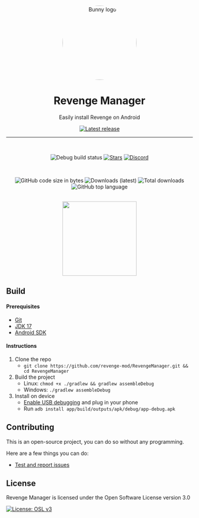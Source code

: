 <div align="center">

  <img src="images/bunny_logo.png" alt="Bunny logo" width="200px" style="border-radius: 50%" />
  
  # Revenge Manager

  Easily install Revenge on Android

  [![Latest release](https://img.shields.io/github/v/release/revenge-mod/RevengeManager?color=3AB8BA&display_name=release&label=Latest&style=for-the-badge)](https://github.com/revenge-mod/RevengeManager/releases/latest)
  
  ---

  <br>

  ![Debug build status](https://img.shields.io/github/actions/workflow/status/revenge-mod/RevengeManager/build-debug.yml?label=Debug%20Build&logo=github&style=for-the-badge&branch=main)
  [![Stars](https://img.shields.io/github/stars/revenge-mod/RevengeManager?logo=github&style=for-the-badge)](https://github.com/revenge-mod/RevengeManager/stargazers)
  [![Discord](https://img.shields.io/discord/1205207689832038522?logo=discord&logoColor=white&style=for-the-badge)](https://discord.gg/ddcQf3s2Uq)
  
  <br>
  
  ![GitHub code size in bytes](https://img.shields.io/github/languages/code-size/revenge-mod/RevengeManager?logo=github&logoColor=%23fff&style=for-the-badge)
  ![Downloads (latest)](https://img.shields.io/github/downloads/revenge-mod/RevengeManager/latest/total?style=for-the-badge&logo=github&label=Downloads%20(Latest)&color=blue)
  ![Total downloads](https://img.shields.io/github/downloads/revenge-mod/RevengeManager/total?style=for-the-badge&logo=github&label=Downloads%20(Total)&color=blue)
  ![GitHub top language](https://img.shields.io/github/languages/top/revenge-mod/RevengeManager?style=for-the-badge)

  <br>

  <img src="images/screenshot_home.jpg" width="200px">
  
</div>

Build
---

#### Prerequisites
  - [Git](https://git-scm.com/downloads)
  - [JDK 17](https://www.oracle.com/java/technologies/javase/jdk11-archive-downloads.html)
  - [Android SDK](https://developer.android.com/studio)

#### Instructions

1. Clone the repo
    - `git clone https://github.com/revenge-mod/RevengeManager.git && cd RevengeManager`
2. Build the project
    - Linux: `chmod +x ./gradlew && gradlew assembleDebug`
    - Windows: `./gradlew assembleDebug`
3. Install on device
    - [Enable USB debugging](https://developer.android.com/studio/debug/dev-options) and plug in your phone
    - Run `adb install app/build/outputs/apk/debug/app-debug.apk`

## Contributing

This is an open-source project, you can do so without any programming.

Here are a few things you can do:

- [Test and report issues](https://github.com/revenge-mod/RevengeManager/issues/new/)
<!-- - [Translate the app into your language](https://crowdin.com/project/vendetta-manager) -->
    
License
---
Revenge Manager is licensed under the Open Software License version 3.0

[![License: OSL v3](https://img.shields.io/badge/License-OSL%20v3-blue.svg?style=for-the-badge)](https://github.com/revenge-mod/RevengeManager/blob/main/LICENSE)
